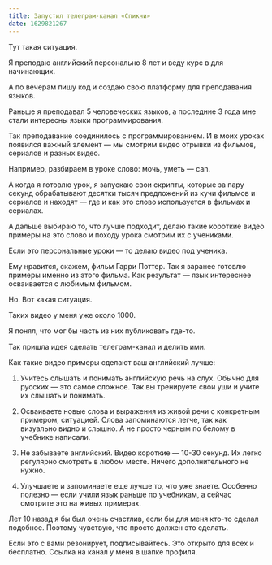 ```yaml
---
title: Запустил телеграм-канал «Спикни»
date: 1629821267
---
```


Тут такая ситуация.

Я преподаю английский персонально 8 лет и веду курс в для начинающих.

А по вечерам пишу код и создаю свою платформу для преподавания языков.

Раньше я преподавал 5 человеческих языков, а последние 3 года мне стали интересны языки программирования.

Так преподавание соединилось с программированием. И в моих уроках появился важный элемент — мы смотрим видео отрывки из фильмов, сериалов и разных видео.

Например, разбираем в уроке слово: мочь, уметь — can.

А когда я готовлю урок, я запускаю свои скрипты, которые за пару секунд обрабатывают десятки тысяч предложений из кучи фильмов и сериалов и находят — где и как это слово используется в фильмах и сериалах.

А дальше выбираю то, что лучше подходит, делаю такие короткие видео примеры на это слово и походу урока смотрим их с учениками.

Если это персональные уроки — то делаю видео под ученика.

Ему нравится, скажем, фильм Гарри Поттер. Так я заранее готовлю примеры именно из этого фильма. Как результат — язык интереснее осваивается с любимым фильмом.

Но. Вот какая ситуация.

Таких видео у меня уже около 1000.

Я понял, что мог бы часть из них публиковать где-то.

Так пришла идея сделать телеграм-канал и делить ими.

Как такие видео примеры сделают ваш английский лучше:

1. Учитесь слышать и понимать английскую речь на слух. Обычно для русских — это самое сложное. Так вы тренируете свои уши и учите их слышать и понимать.

2. Осваиваете новые слова и выражения из живой речи с конкретным примером, ситуацией. Слова запоминаются легче, так как визуально видно и слышно. А не просто черным по белому в учебнике написали.

3. Не забываете английский. Видео короткие — 10-30 секунд. Их легко регулярно смотреть в любом месте. Ничего дополнительного не нужно.

4. Улучшаете и запоминаете еще лучше то, что уже знаете. Особенно полезно — если учили язык раньше по учебникам, а сейчас смотрите это на живых примерах.

Лет 10 назад я бы был очень счастлив, если бы для меня кто-то сделал подобное. Поэтому чувствую, что просто должен это сделать.

Если это с вами резонирует, подписывайтесь. Это открыто для всех и бесплатно. Ссылка на канал у меня в шапке профиля.